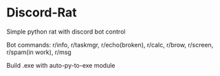 # Discord-Rat
Simple python rat with discord bot control


Bot commands:
r/info, r/taskmgr,  r/echo(broken), r/calc, r/brow, r/screen, r/spam(in work), r/msg

Build .exe with auto-py-to-exe module
